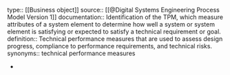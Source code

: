 type:: [[Business object]]
source:: [[@Digital Systems Engineering Process Model Version 1]]
documentation:: Identification of the TPM, which measure attributes of a system element to determine how well a system or system element is satisfying or expected to satisfy a technical requirement or goal.
definition:: Technical performance measures that are used to assess design progress, compliance to performance requirements, and technical risks.
synonyms:: technical performance measures

-
